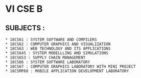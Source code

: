 # VI CSE B 

## SUBJECTS :

	* 18CS61 : SYSTEM SOFTWARE AND COMPILERS
	* 18CS62 : COMPUTER GRAPHICS AND VISUALIZATION
	* 18CS63 : WEB TECHNOLOGY AND ITS APPLICATIONS
	* 18CS645 : SYSTEM MODELLLING AND SIMULATIONS
	* 18CS653 : SUPPLY CHAIN MANAGEMENT
	* 18CS66 : SYSTEM SOFTWARE LABORATORY
	* 18CS67 : COMPUTER GRAPHICS LABORATORY WITH MINI PROJECT
	* 18CSMP68 : MOBILE APPLICATION DEVELOPMENT LABORATORY

